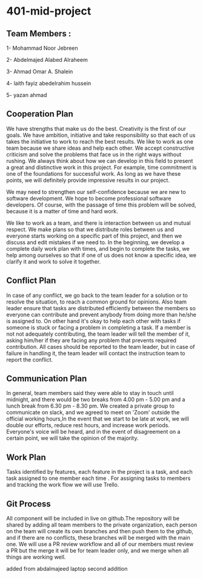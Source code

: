 # 401-mid-project

## Team Members :
1- Mohammad Noor Jebreen

2- Abdelmajed Alabed Alraheem

3- Ahmad Omar A. Shalein

4- laith fayiz abedelrahim hussein

5- yazan ahmad 


## Cooperation Plan

We have strengths that make us do the best. Creativity is the first of our goals.  We have ambition, initiative and take responsibility so that each of us takes the initiative to work to reach the best results. We like to work as one team because we share ideas and help each other. We accept constructive criticism and solve the problems that face us in the right ways without rushing.  We always think about how we can develop in this field to present a great and distinctive work in this project.  For example, time commitment is one of the foundations for successful work.  As long as we have these points, we will definitely provide impressive results in our  project.

We may need to strengthen our self-confidence because we are new to software development. We hope to become professional software developers.  Of course, with the passage of time this problem will be solved, because it is a matter of time and hard work.

We like to work as a team, and there is interaction between us and mutual respect.  We make plans so that we distribute roles between us and everyone starts working on a specific part of this project, and then we discuss and edit mistakes if we need to.  In the beginning, we develop a complete daily work plan with times, and begin to complete the tasks, we help among ourselves so that if one of us does not know a specific idea, we clarify it and work to solve it together.


## Conflict Plan 

In case of any conflict, we go back to the team leader for a solution or to resolve the situation, to reach a common ground for opinions. Also team leader ensure that tasks are distributed efficiently between the members so everyone can contribute and prevent anybody from doing more than he/she is assigned to. On other hand it's okay to help each other with tasks if someone is stuck or facing a problem in completing a task. If a member is not not adequately contributing, the team leader will tell the member of it, asking him/her if they are facing any problem that prevents required contribution. All cases should  be reported to the team leader, but in case of failure in handling it, the team leader will contact the instruction team to report the conflict.

## Communication Plan

In general, team members said they were able to stay in touch until midnight, and there would be two breaks from 4.00 pm - 5.00 pm and a lunch break from 6.30 pm - 8.30 pm.
We created a private group to communicate on slack, and we agreed to meet on 'Zoom' outside the official working hours,In the event that we start to be late at work, we will double our efforts, reduce rest hours, and increase work periods. Everyone's voice will be heard, and in the event of disagreement on a certain point, we will take the opinion of the majority.

## Work Plan

Tasks identified by features, each feature in the project is a task, and each task assigned to one member each time . For assigning tasks to members and tracking the work flow we will use Trello.

## Git Process

All component will be included in live on github.The repository will be shared by adding all team members to the private organization, each person on the team will create its own branches and then push them to the github, and if there are no conflicts, these branches will be merged with the main one. We will use a PR review workflow and all of our members must review a PR but the merge it will be for team leader only, and we merge when all things are working well.



added from abdalmajeed  laptop
second addition 